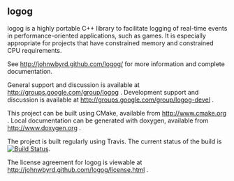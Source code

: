 logog
-----

logog is a highly portable C++ library to facilitate logging of real-time events in performance-oriented applications, such as games. It is especially appropriate for projects that have constrained memory and constrained CPU requirements.

See http://johnwbyrd.github.com/logog/ for more information and complete documentation.

General support and discussion is available at http://groups.google.com/group/logog .  Development support and discussion is available at http://groups.google.com/group/logog-devel .

This project can be built using CMake, available from http://www.cmake.org .  Local documentation can be generated with doxygen, available from  http://www.doxygen.org .

The project is built regularly using Travis.  The current status of the build is [![Build Status](https://travis-ci.org/johnwbyrd/logog.svg?branch=master)](https://travis-ci.org/johnwbyrd/logog).

The license agreement for logog is viewable at http://johnwbyrd.github.com/logog/license.html .
